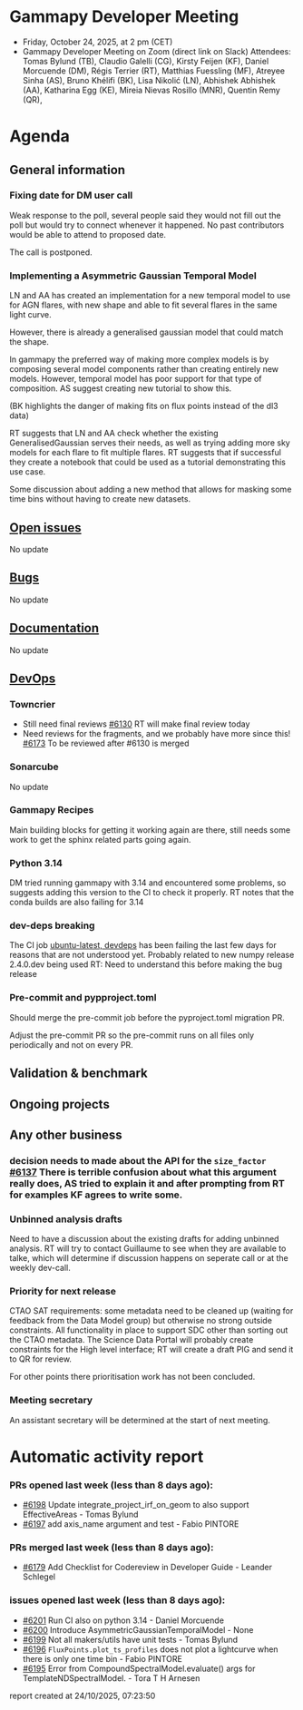 # Gammapy Developer Meeting 
 * Friday, October 24, 2025, at 2 pm (CET) 
 * Gammapy Developer Meeting on Zoom (direct link on Slack) 
Attendees: Tomas Bylund (TB),  Claudio Galelli (CG), Kirsty Feijen (KF),  Daniel Morcuende (DM),  Régis Terrier (RT),  Matthias Fuessling (MF),  Atreyee Sinha (AS), Bruno Khélifi (BK), Lisa Nikolić (LN), Abhishek Abhishek (AA), Katharina Egg (KE), Mireia Nievas Rosillo (MNR), Quentin Remy (QR),

# Agenda
## General information

### Fixing date for DM user call
Weak response to the poll, several people said they would not fill out the poll but would try to connect whenever it happened. No past contributors would be able to attend to proposed date. 

The call is postponed.

### Implementing a  Asymmetric Gaussian Temporal Model 
LN and AA has created an implementation for a new temporal model to use for AGN flares, with new shape and able to fit several flares in the same light curve.

However, there is already a generalised gaussian model that could match the shape. 

In gammapy the preferred way of making more complex models is by composing several model components rather than creating entirely new models. However, temporal model has poor support for that type of composition. AS suggest creating new tutorial to show this.

(BK highlights the danger of making fits on flux points instead of the dl3 data)

RT suggests that LN and AA check whether the existing GeneralisedGaussian serves their needs, as well as trying adding more sky models for each flare to fit multiple flares. RT suggests that if successful they create a notebook that could be used as a tutorial demonstrating this use case.

Some discussion about adding a new method that allows for masking some time bins without having to create new datasets.

## [Open issues](https://github.com/gammapy/gammapy/issues)
No update

## [Bugs](https://github.com/orgs/gammapy/projects/36)
No update

## [Documentation](https://github.com/orgs/gammapy/projects/27/views/2)
No update

## [DevOps](https://github.com/orgs/gammapy/projects/31/views/1)

### Towncrier 
- Still need final reviews [#6130](https://github.com/gammapy/gammapy/pull/6130) RT will make final review today
- Need reviews for the fragments, and we probably have more since this! [#6173](https://github.com/gammapy/gammapy/pull/6173) To be reviewed after #6130 is merged

### Sonarcube
No update

### Gammapy Recipes
Main building blocks for getting it working again are there, still needs some work to get the sphinx related parts going again.

### Python 3.14
DM tried running gammapy with 3.14 and encountered some problems, so suggests adding this version to the CI to check it properly.
RT notes that the conda builds are also failing for 3.14

### dev-deps breaking
The CI job [ubuntu-latest, devdeps](https://github.com/gammapy/gammapy/actions/runs/18776236450/job/53571409793?pr=6184#logs) has been failing the last few days for reasons that are not understood yet. Probably related to new numpy release 2.4.0.dev being used
RT: Need to understand this before making the bug release 

### Pre-commit and pypproject.toml
Should merge the pre-commit job before the pyproject.toml migration PR. 

Adjust the pre-commit PR so the pre-commit runs on all files only periodically and not on every PR.

## Validation & benchmark

## Ongoing projects

## Any other business
### decision needs to made about the API for the `size_factor` [#6137](https://github.com/gammapy/gammapy/pull/6137) There is terrible confusion about what this argument really does, AS tried to explain it and after prompting from RT for examples KF agrees to write some. 

### Unbinned analysis drafts
Need to have a discussion about the existing drafts for adding unbinned analysis. RT will try to contact Guillaume to see when they are available to talke, which will determine if discussion happens on seperate call or at the weekly dev-call.

### Priority for next release
CTAO SAT requirements: some metadata need to be cleaned up (waiting for feedback from the Data Model group) but otherwise no strong outside constraints. All functionality in place to support SDC other than sorting out the CTAO metadata.
The Science Data Portal will probably create constraints for the High level interface; RT will create a draft PIG and send it to QR for review. 

For other points there prioritisation work has not been concluded.

### Meeting secretary
An assistant secretary will be determined at the start of next meeting.

# Automatic activity report

### PRs opened last week (less than 8 days ago): 
* [#6198](https://github.com/gammapy/gammapy/pull/6198) Update integrate_project_irf_on_geom to also support EffectiveAreas - Tomas Bylund
* [#6197](https://github.com/gammapy/gammapy/pull/6197) add axis_name argument and test - Fabio PINTORE

### PRs merged last week (less than 8 days ago): 
* [#6179](https://github.com/gammapy/gammapy/pull/6179) Add Checklist for Codereview in Developer Guide - Leander Schlegel

### issues opened last week (less than 8 days ago): 
* [#6201](https://github.com/gammapy/gammapy/issues/6201) Run CI also on python 3.14 - Daniel Morcuende
* [#6200](https://github.com/gammapy/gammapy/issues/6200) Introduce AsymmetricGaussianTemporalModel - None
* [#6199](https://github.com/gammapy/gammapy/issues/6199) Not all makers/utils have unit tests - Tomas Bylund
* [#6196](https://github.com/gammapy/gammapy/issues/6196) `FluxPoints.plot_ts_profiles` does not plot a lightcurve when there is only one time bin - Fabio PINTORE
* [#6195](https://github.com/gammapy/gammapy/issues/6195) Error from CompoundSpectralModel.evaluate() args for TemplateNDSpectralModel. - Tora T H Arnesen

 report created at 24/10/2025, 07:23:50

